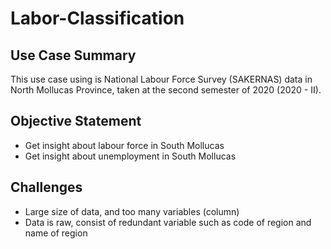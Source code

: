 # Labor-Classification

## Use Case Summary
This use case using is National Labour Force Survey (SAKERNAS) data in North Mollucas Province, taken at the second semester of 2020 (2020 - II).

## Objective Statement
- Get insight about labour force in South Mollucas
- Get insight about unemployment in South Mollucas


## Challenges
- Large size of data, and too many variables (column)
- Data is raw, consist of redundant variable such as code of region and name of region
